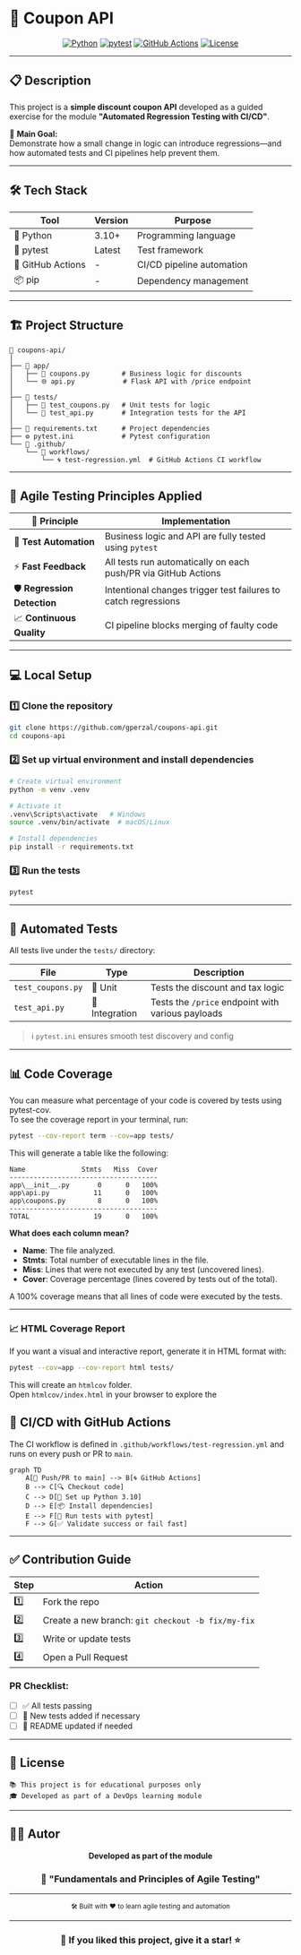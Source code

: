 # 🧾 Coupon API

<div align="center">

[![Python](https://img.shields.io/badge/Python-3.10+-blue.svg)](https://www.python.org/downloads/)
[![pytest](https://img.shields.io/badge/pytest-✓-green.svg)](https://docs.pytest.org/)
[![GitHub Actions](https://img.shields.io/badge/GitHub%20Actions-Regression%20Tests-orange.svg)](https://github.com/features/actions)
[![License](https://img.shields.io/badge/license-Educational-brightgreen.svg)](LICENSE)

</div>

---

## 📋 Description

This project is a **simple discount coupon API** developed as a guided exercise for the module **"Automated Regression Testing with CI/CD"**.

🎯 **Main Goal:**  
Demonstrate how a small change in logic can introduce regressions—and how automated tests and CI pipelines help prevent them.

---

## 🛠️ Tech Stack

| Tool              | Version | Purpose                   |
| ----------------- | ------- | ------------------------- |
| 🐍 Python         | 3.10+   | Programming language      |
| 🧪 pytest         | Latest  | Test framework            |
| 🔄 GitHub Actions | -       | CI/CD pipeline automation |
| 📦 pip            | -       | Dependency management     |

---

## 🏗️ Project Structure

```
📁 coupons-api/
│
├── 📁 app/
│   ├── 🧮 coupons.py        # Business logic for discounts
│   └── 🌐 api.py            # Flask API with /price endpoint
│
├── 📁 tests/
│   ├── 🧪 test_coupons.py   # Unit tests for logic
│   └── 🔗 test_api.py       # Integration tests for the API
│
├── 📄 requirements.txt      # Project dependencies
├── ⚙️ pytest.ini            # Pytest configuration
└── 📁 .github/
    └── 📁 workflows/
        └── 🌀 test-regression.yml  # GitHub Actions CI workflow
```

---

## 🚀 Agile Testing Principles Applied

| 🧠 Principle                | Implementation                                                 |
| --------------------------- | -------------------------------------------------------------- |
| 🤖 **Test Automation**      | Business logic and API are fully tested using `pytest`         |
| ⚡ **Fast Feedback**        | All tests run automatically on each push/PR via GitHub Actions |
| 🛡️ **Regression Detection** | Intentional changes trigger test failures to catch regressions |
| 📈 **Continuous Quality**   | CI pipeline blocks merging of faulty code                      |

---

## 💻 Local Setup

### 1️⃣ Clone the repository

```bash
git clone https://github.com/gperzal/coupons-api.git
cd coupons-api
```

### 2️⃣ Set up virtual environment and install dependencies

```bash
# Create virtual environment
python -m venv .venv

# Activate it
.venv\Scripts\activate   # Windows
source .venv/bin/activate  # macOS/Linux

# Install dependencies
pip install -r requirements.txt
```

### 3️⃣ Run the tests

```bash
pytest
```

---

## 🧪 Automated Tests

All tests live under the `tests/` directory:

| File              | Type           | Description                                       |
| ----------------- | -------------- | ------------------------------------------------- |
| `test_coupons.py` | 🔧 Unit        | Tests the discount and tax logic                  |
| `test_api.py`     | 🔗 Integration | Tests the `/price` endpoint with various payloads |

> ℹ️ `pytest.ini` ensures smooth test discovery and config

---

## 📊 Code Coverage

You can measure what percentage of your code is covered by tests using pytest-cov.  
To see the coverage report in your terminal, run:

```bash
pytest --cov-report term --cov=app tests/
```

This will generate a table like the following:

```
Name              Stmts   Miss  Cover
-------------------------------------
app\__init__.py       0      0   100%
app\api.py           11      0   100%
app\coupons.py        8      0   100%
-------------------------------------
TOTAL                19      0   100%
```

**What does each column mean?**

- **Name**: The file analyzed.
- **Stmts**: Total number of executable lines in the file.
- **Miss**: Lines that were not executed by any test (uncovered lines).
- **Cover**: Coverage percentage (lines covered by tests out of the total).

A 100% coverage means that all lines of code were executed by the tests.

---

### 📈 HTML Coverage Report

If you want a visual and interactive report, generate it in HTML format with:

```bash
pytest --cov=app --cov-report html tests/
```

This will create an `htmlcov` folder.  
Open `htmlcov/index.html` in your browser to explore the

## 🔄 CI/CD with GitHub Actions

The CI workflow is defined in `.github/workflows/test-regression.yml` and runs on every push or PR to `main`.

```mermaid
graph TD
    A[💬 Push/PR to main] --> B[🌀 GitHub Actions]
    B --> C[🔍 Checkout code]
    C --> D[🐍 Set up Python 3.10]
    D --> E[📦 Install dependencies]
    E --> F[🧪 Run tests with pytest]
    F --> G[✅ Validate success or fail fast]
```

---

## ✅ Contribution Guide

| Step | Action                                            |
| ---- | ------------------------------------------------- |
| 1️⃣   | Fork the repo                                     |
| 2️⃣   | Create a new branch: `git checkout -b fix/my-fix` |
| 3️⃣   | Write or update tests                             |
| 4️⃣   | Open a Pull Request                               |

### PR Checklist:

- [ ] ✅ All tests passing
- [ ] 🧪 New tests added if necessary
- [ ] 📝 README updated if needed

---

## 📜 License

```
📚 This project is for educational purposes only
🎓 Developed as part of a DevOps learning module
```

---

## 👨‍💻 Autor

<div align="center">

**Developed as part of the module**

### 🎯 "Fundamentals and Principles of Agile Testing"

---

<sub>🛠️ Built with ❤️ to learn agile testing and automation</sub>

</div>

---

<div align="center">

### 🌟 If you liked this project, give it a star! ⭐

</div>

